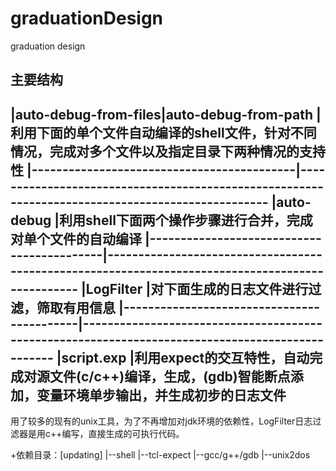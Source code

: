 # graduationDesign
graduation  design

主要结构
----------------------------------------------------------------------------------------------------------------------------------------------
|auto-debug-from-files|auto-debug-from-path |利用下面的单个文件自动编译的shell文件，针对不同情况，完成对多个文件以及指定目录下两种情况的支持性
|-------------------------------------------|-------------------------------------------------------------------------------------------------
|auto-debug                                 |利用shell下面两个操作步骤进行合并，完成对单个文件的自动编译
|-------------------------------------------|-------------------------------------------------------------------------------------------------
|LogFilter                                  |对下面生成的日志文件进行过滤，筛取有用信息
|-------------------------------------------|-------------------------------------------------------------------------------------------------
|script.exp                                 |利用expect的交互特性，自动完成对源文件(c/c++)编译，生成，(gdb)智能断点添加，变量环境单步输出，并生成初步的日志文件
----------------------------------------------------------------------------------------------------------------------------------------------

用了较多的现有的unix工具，为了不再增加对jdk环境的依赖性，LogFilter日志过滤器是用c++编写，直接生成的可执行代码。

+依赖目录：[updating]
|--shell
|--tcl-expect
|--gcc/g++/gdb
|--unix2dos
